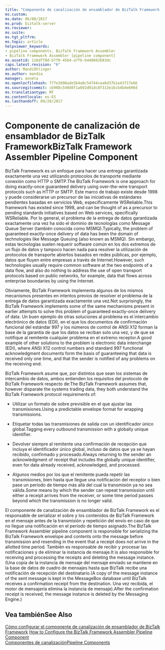 ```yaml
---
title: "Componente de canalización de ensamblador de BizTalk Framework | Documentos de Microsoft"
ms.custom: 
ms.date: 06/08/2017
ms.prod: biztalk-server
ms.reviewer: 
ms.suite: 
ms.tgt_pltfrm: 
ms.topic: article
helpviewer_keywords:
- pipeline components, BizTalk Framework Assembler
- BizTalk Framework Assembler [pipeline component]
ms.assetid: 116dff8d-b7f8-4564-a7fb-6440682683dc
caps.latest.revision: "6"
author: MandiOhlinger
ms.author: mandia
manager: anneta
ms.openlocfilehash: 777e3d98ade5b4e0c54744cea6d37b1e43717e66
ms.sourcegitcommit: cb908c540d8f1a692d01dc8f313e16cb4b4e696d
ms.translationtype: MT
ms.contentlocale: es-ES
ms.lasthandoff: 09/20/2017
---
```

# <a name="biztalk-framework-assembler-pipeline-component"></a><span data-ttu-id="a4f45-102">Componente de canalización de ensamblador de BizTalk Framework</span><span class="sxs-lookup"><span data-stu-id="a4f45-102">BizTalk Framework Assembler Pipeline Component</span></span>
<span data-ttu-id="a4f45-103">BizTalk Framework es un enfoque para hacer una entrega garantizada exactamente una vez utilizando protocolos de transporte mediante conexión como HTTP o SMTP.</span><span class="sxs-lookup"><span data-stu-id="a4f45-103">The BizTalk Framework is one approach for doing exactly-once guaranteed delivery using over-the-wire transport protocols such as HTTP or SMTP.</span></span> <span data-ttu-id="a4f45-104">Este marco de trabajo existe desde 1998 y puede considerarse un precursor de las iniciativas de estándares pendientes basadas en servicios Web, específicamente WSReliable.</span><span class="sxs-lookup"><span data-stu-id="a4f45-104">This framework has existed since 1998, and can be thought of as a precursor to pending standards initiatives based on Web services, specifically WSReliable.</span></span> <span data-ttu-id="a4f45-105">Por lo general, el problema de la entrega de datos garantizada exactamente una vez ha sido el dominio de tecnologías como Message Queue Server (también conocida como MSMQ).</span><span class="sxs-lookup"><span data-stu-id="a4f45-105">Typically, the problem of guaranteed exactly-once delivery of data has been the domain of technologies like Message Queuing (also known as MSMQ).</span></span> <span data-ttu-id="a4f45-106">Sin embargo, estas tecnologías suelen requerir software común en los dos extremos de un flujo de datos y tampoco hacen nada para resolver la utilización de protocolos de transporte abiertos basados en redes públicas, por ejemplo, datos que fluyen entre empresas a través de Internet.</span><span class="sxs-lookup"><span data-stu-id="a4f45-106">However, such technologies usually require common software at the two endpoints of a data flow, and also do nothing to address the use of open transport protocols based on public networks, for example, data that flows across enterprise boundaries by using the Internet.</span></span>  
  
 <span data-ttu-id="a4f45-107">Obviamente, BizTalk Framework implementa algunos de los mismos mecanismos presentes en intentos previos de resolver el problema de la entrega de datos garantizada exactamente una vez.</span><span class="sxs-lookup"><span data-stu-id="a4f45-107">Not surprisingly, the BizTalk Framework implements some of the same mechanisms present in earlier attempts to solve this problem of guaranteed exactly-once delivery of data.</span></span> <span data-ttu-id="a4f45-108">Un buen ejemplo de otras soluciones al problema es el intercambio electrónico de datos (EDI), en el que los documentos de confirmación funcional del estándar 997 y los números de control de ANSI X12 forman la base de la garantía de que los datos se reciban solo una vez, y de que se notifique al remitente cualquier problema en el extremo receptor.</span><span class="sxs-lookup"><span data-stu-id="a4f45-108">A good example of other solutions to the problem is electronic data interchange (EDI), where ANSI X12 control numbers and standard 997 functional acknowledgment documents form the basis of guaranteeing that data is received only one time, and that the sender is notified of any problems on the receiving end.</span></span>  
  
 <span data-ttu-id="a4f45-109">BizTalk Framework asume que, por distintos que sean los sistemas de intercambio de datos, ambos entienden los requisitos del protocolo de BizTalk Framework respecto de:</span><span class="sxs-lookup"><span data-stu-id="a4f45-109">The BizTalk Framework assumes that, however disparate the systems trading data, they both understand the BizTalk Framework protocol requirements of:</span></span>  
  
-   <span data-ttu-id="a4f45-110">Utilizar un formato de sobre previsible en el que ajustar las transmisiones.</span><span class="sxs-lookup"><span data-stu-id="a4f45-110">Using a predictable envelope format for wrapping transmissions.</span></span>  
  
-   <span data-ttu-id="a4f45-111">Etiquetar todas las transmisiones de salida con un identificador único global.</span><span class="sxs-lookup"><span data-stu-id="a4f45-111">Tagging every outbound transmission with a globally unique identifier.</span></span>  
  
-   <span data-ttu-id="a4f45-112">Devolver siempre al remitente una confirmación de recepción que incluya el identificador único global, incluso de datos que ya se hayan recibido, confirmado y procesado.</span><span class="sxs-lookup"><span data-stu-id="a4f45-112">Always returning to the sender an acknowledgment of receipt that includes the globally unique identifier, even for data already received, acknowledged, and processed.</span></span>  
  
-   <span data-ttu-id="a4f45-113">Algunos medios por los que el remitente pueda repetir las transmisiones, bien hasta que llegue una notificación del receptor o bien pase un período de tiempo más allá del cual la transmisión ya no sea válida.</span><span class="sxs-lookup"><span data-stu-id="a4f45-113">Some means by which the sender can repeat transmission until either a receipt arrives from the receiver, or some time period passes beyond which the transmission is no longer valid.</span></span>  
  
 <span data-ttu-id="a4f45-114">El componente de canalización de ensamblador de BizTalk Framework es el responsable de serializar el sobre y los contenidos de BizTalk Framework en el mensaje antes de la transmisión y repetición del envío en caso de que no llegue una notificación en el período de tiempo asignado.</span><span class="sxs-lookup"><span data-stu-id="a4f45-114">The BizTalk Framework Assembler pipeline component is responsible for serializing the BizTalk Framework envelope and contents onto the message before transmission and resending in the event that a receipt does not arrive in the allotted time period.</span></span> <span data-ttu-id="a4f45-115">También es responsable de recibir y procesar las notificaciones y de eliminar la instancia de mensaje.</span><span class="sxs-lookup"><span data-stu-id="a4f45-115">It is also responsible for receiving and processing the receipts and deleting the message instance.</span></span> <span data-ttu-id="a4f45-116">(Una copia de la instancia de mensaje del mensaje enviado se mantiene en la base de datos de cuadro de mensajes hasta que BizTalk recibe una notificación de recepción del destinatario.</span><span class="sxs-lookup"><span data-stu-id="a4f45-116">(A copy of the message instance of the sent message is kept in the MessageBox database until BizTalk receives a confirmation receipt from the destination.</span></span> <span data-ttu-id="a4f45-117">Una vez recibida, el motor de mensajería elimina la instancia de mensaje).</span><span class="sxs-lookup"><span data-stu-id="a4f45-117">After the confirmation receipt is received, the message instance is deleted by the Messaging Engine.)</span></span>  
  
## <a name="see-also"></a><span data-ttu-id="a4f45-118">Vea también</span><span class="sxs-lookup"><span data-stu-id="a4f45-118">See Also</span></span>  
 <span data-ttu-id="a4f45-119">[Cómo configurar el componente de canalización de ensamblador de BizTalk Framework](../core/how-to-configure-the-biztalk-framework-assembler-pipeline-component.md) </span><span class="sxs-lookup"><span data-stu-id="a4f45-119">[How to Configure the BizTalk Framework Assembler Pipeline Component](../core/how-to-configure-the-biztalk-framework-assembler-pipeline-component.md) </span></span>  
 [<span data-ttu-id="a4f45-120">Componentes de canalización</span><span class="sxs-lookup"><span data-stu-id="a4f45-120">Pipeline Components</span></span>](../core/pipeline-components.md)